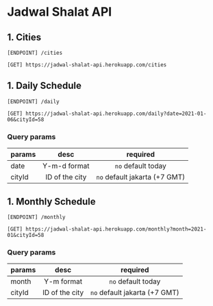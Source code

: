 # Jadwal Shalat API

## 1. Cities
```
[ENDPOINT] /cities
```
```
[GET] https://jadwal-shalat-api.herokuapp.com/cities
```

## 1. Daily Schedule
```
[ENDPOINT] /daily
```
```
[GET] https://jadwal-shalat-api.herokuapp.com/daily?date=2021-01-06&cityId=58
```

### Query params
| params        | desc | required |
| --------------- |:---------:|:---------:|
| date | Y-m-d format | `no` default today |
| cityId | ID of the city | `no` default jakarta (+7 GMT) |

## 1. Monthly Schedule
```
[ENDPOINT] /monthly
```
```
[GET] https://jadwal-shalat-api.herokuapp.com/monthly?month=2021-01&cityId=58
```

### Query params
| params        | desc | required |
| --------------- |:---------:|:---------:|
| month | Y-m format | `no` default today |
| cityId | ID of the city | `no` default jakarta (+7 GMT) |

